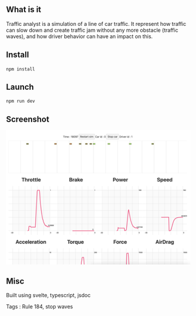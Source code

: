 ## What is it

Traffic analyst is a simulation of a line of car traffic. It represent how traffic can slow down and create traffic jam without any more obstacle (traffic waves), and how driver behavior can have an impact on this.

## Install

```
npm install
```

## Launch 

```
npm run dev
```

## Screenshot

![screenshot](screenshot.png)

## Misc

Built using svelte, typescript, jsdoc

Tags : 
Rule 184, stop waves